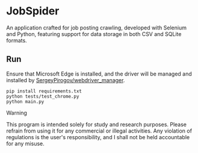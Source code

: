 # JobSpider

An application crafted for job posting crawling, developed with Selenium and Python, featuring support for data storage in both CSV and SQLite formats.

## Run

Ensure that Microsoft Edge is installed, and the driver will be managed and installed by [SergeyPirogov/webdriver_manager](https://github.com/SergeyPirogov/webdriver_manager).

```
pip install requirements.txt
python tests/test_chrome.py
python main.py
```

> [!WARNING]
> This program is intended solely for study and research purposes. Please refrain from using it for any commercial or illegal activities. Any violation of regulations is the user's responsibility, and I shall not be held accountable for any misuse.
